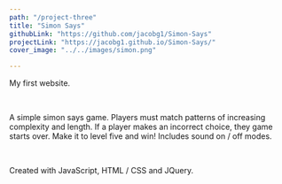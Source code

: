 ```yaml
---
path: "/project-three"
title: "Simon Says"
githubLink: "https://github.com/jacobg1/Simon-Says"
projectLink: "https://jacobg1.github.io/Simon-Says/"
cover_image: "../../images/simon.png"

---
```


My first website.

&nbsp;

A simple simon says game. Players must match patterns of increasing complexity and length. If a player makes an incorrect choice, they game starts over. Make it to level five and win! Includes sound on / off modes.

&nbsp;

Created with JavaScript, HTML / CSS and JQuery.





